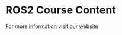 # ROS2 Course Content

For more information visit our [website](https://frdedynamics.github.io/hvl_robotics_website/)
